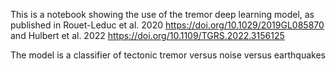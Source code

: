 This is a notebook showing the use of the tremor deep learning model, as published in Rouet-Leduc et al. 2020 https://doi.org/10.1029/2019GL085870 
and Hulbert et al. 2022 https://doi.org/10.1109/TGRS.2022.3156125

The model is a classifier of tectonic tremor versus noise versus earthquakes
